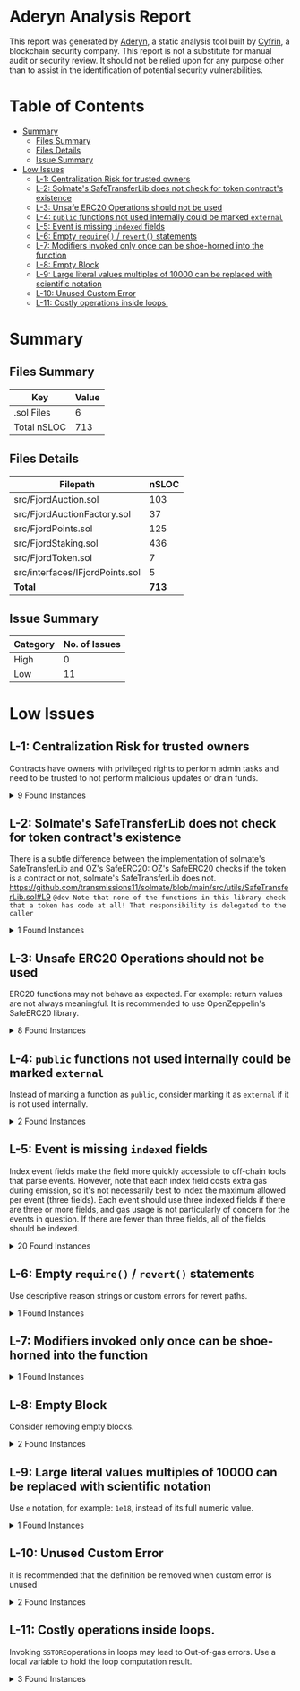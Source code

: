 # Aderyn Analysis Report

This report was generated by [Aderyn](https://github.com/Cyfrin/aderyn), a static analysis tool built by [Cyfrin](https://cyfrin.io), a blockchain security company. This report is not a substitute for manual audit or security review. It should not be relied upon for any purpose other than to assist in the identification of potential security vulnerabilities.
# Table of Contents

- [Summary](#summary)
  - [Files Summary](#files-summary)
  - [Files Details](#files-details)
  - [Issue Summary](#issue-summary)
- [Low Issues](#low-issues)
  - [L-1: Centralization Risk for trusted owners](#l-1-centralization-risk-for-trusted-owners)
  - [L-2: Solmate's SafeTransferLib does not check for token contract's existence](#l-2-solmates-safetransferlib-does-not-check-for-token-contracts-existence)
  - [L-3: Unsafe ERC20 Operations should not be used](#l-3-unsafe-erc20-operations-should-not-be-used)
  - [L-4: `public` functions not used internally could be marked `external`](#l-4-public-functions-not-used-internally-could-be-marked-external)
  - [L-5: Event is missing `indexed` fields](#l-5-event-is-missing-indexed-fields)
  - [L-6: Empty `require()` / `revert()` statements](#l-6-empty-require--revert-statements)
  - [L-7: Modifiers invoked only once can be shoe-horned into the function](#l-7-modifiers-invoked-only-once-can-be-shoe-horned-into-the-function)
  - [L-8: Empty Block](#l-8-empty-block)
  - [L-9: Large literal values multiples of 10000 can be replaced with scientific notation](#l-9-large-literal-values-multiples-of-10000-can-be-replaced-with-scientific-notation)
  - [L-10: Unused Custom Error](#l-10-unused-custom-error)
  - [L-11: Costly operations inside loops.](#l-11-costly-operations-inside-loops)


# Summary

## Files Summary

| Key | Value |
| --- | --- |
| .sol Files | 6 |
| Total nSLOC | 713 |


## Files Details

| Filepath | nSLOC |
| --- | --- |
| src/FjordAuction.sol | 103 |
| src/FjordAuctionFactory.sol | 37 |
| src/FjordPoints.sol | 125 |
| src/FjordStaking.sol | 436 |
| src/FjordToken.sol | 7 |
| src/interfaces/IFjordPoints.sol | 5 |
| **Total** | **713** |


## Issue Summary

| Category | No. of Issues |
| --- | --- |
| High | 0 |
| Low | 11 |


# Low Issues

## L-1: Centralization Risk for trusted owners

Contracts have owners with privileged rights to perform admin tasks and need to be trusted to not perform malicious updates or drain funds.

<details><summary>9 Found Instances</summary>


- Found in src/FjordAuctionFactory.sol [Line: 41](src/FjordAuctionFactory.sol#L41)

	```solidity
	    function setOwner(address _newOwner) external onlyOwner {
	```

- Found in src/FjordAuctionFactory.sol [Line: 57](src/FjordAuctionFactory.sol#L57)

	```solidity
	    ) external onlyOwner {
	```

- Found in src/FjordPoints.sol [Line: 163](src/FjordPoints.sol#L163)

	```solidity
	    function setOwner(address _newOwner) external onlyOwner {
	```

- Found in src/FjordPoints.sol [Line: 172](src/FjordPoints.sol#L172)

	```solidity
	    function setStakingContract(address _staking) external onlyOwner {
	```

- Found in src/FjordPoints.sol [Line: 184](src/FjordPoints.sol#L184)

	```solidity
	    function setPointsPerEpoch(uint256 _points) external onlyOwner checkDistribution {
	```

- Found in src/FjordStaking.sol [Line: 347](src/FjordStaking.sol#L347)

	```solidity
	    function setOwner(address _newOwner) external onlyOwner {
	```

- Found in src/FjordStaking.sol [Line: 352](src/FjordStaking.sol#L352)

	```solidity
	    function setRewardAdmin(address _rewardAdmin) external onlyOwner {
	```

- Found in src/FjordStaking.sol [Line: 357](src/FjordStaking.sol#L357)

	```solidity
	    function addAuthorizedSablierSender(address _address) external onlyOwner {
	```

- Found in src/FjordStaking.sol [Line: 361](src/FjordStaking.sol#L361)

	```solidity
	    function removeAuthorizedSablierSender(address _address) external onlyOwner {
	```

</details>



## L-2: Solmate's SafeTransferLib does not check for token contract's existence

There is a subtle difference between the implementation of solmate's SafeTransferLib and OZ's SafeERC20: OZ's SafeERC20 checks if the token is a contract or not, solmate's SafeTransferLib does not.
https://github.com/transmissions11/solmate/blob/main/src/utils/SafeTransferLib.sol#L9 
`@dev Note that none of the functions in this library check that a token has code at all! That responsibility is delegated to the caller`


<details><summary>1 Found Instances</summary>


- Found in src/FjordStaking.sol [Line: 5](src/FjordStaking.sol#L5)

	```solidity
	import { SafeTransferLib } from "solmate/utils/SafeTransferLib.sol";
	```

</details>



## L-3: Unsafe ERC20 Operations should not be used

ERC20 functions may not behave as expected. For example: return values are not always meaningful. It is recommended to use OpenZeppelin's SafeERC20 library.

<details><summary>8 Found Instances</summary>


- Found in src/FjordAuction.sol [Line: 151](src/FjordAuction.sol#L151)

	```solidity
	        fjordPoints.transferFrom(msg.sender, address(this), amount);
	```

- Found in src/FjordAuction.sol [Line: 174](src/FjordAuction.sol#L174)

	```solidity
	        fjordPoints.transfer(msg.sender, amount);
	```

- Found in src/FjordAuction.sol [Line: 193](src/FjordAuction.sol#L193)

	```solidity
	            auctionToken.transfer(owner, totalTokens);
	```

- Found in src/FjordAuction.sol [Line: 220](src/FjordAuction.sol#L220)

	```solidity
	        auctionToken.transfer(msg.sender, claimable);
	```

- Found in src/FjordAuctionFactory.sol [Line: 63](src/FjordAuctionFactory.sol#L63)

	```solidity
	        IERC20(auctionToken).transferFrom(msg.sender, auctionAddress, totalTokens);
	```

- Found in src/FjordStaking.sol [Line: 435](src/FjordStaking.sol#L435)

	```solidity
	        sablier.transferFrom({ from: msg.sender, to: address(this), tokenId: _streamID });
	```

- Found in src/FjordStaking.sol [Line: 558](src/FjordStaking.sol#L558)

	```solidity
	            sablier.transferFrom({ from: address(this), to: streamOwner, tokenId: _streamID });
	```

- Found in src/FjordStaking.sol [Line: 600](src/FjordStaking.sol#L600)

	```solidity
	        fjordToken.transfer(msg.sender, totalStakedAmount);
	```

</details>



## L-4: `public` functions not used internally could be marked `external`

Instead of marking a function as `public`, consider marking it as `external` if it is not used internally.

<details><summary>2 Found Instances</summary>


- Found in src/FjordStaking.sol [Line: 339](src/FjordStaking.sol#L339)

	```solidity
	    function getStreamData(address _user, uint256 _streamID) public view returns (NFTData memory) {
	```

- Found in src/FjordStaking.sol [Line: 343](src/FjordStaking.sol#L343)

	```solidity
	    function getStreamOwner(uint256 _streamID) public view returns (address) {
	```

</details>



## L-5: Event is missing `indexed` fields

Index event fields make the field more quickly accessible to off-chain tools that parse events. However, note that each index field costs extra gas during emission, so it's not necessarily best to index the maximum allowed per event (three fields). Each event should use three indexed fields if there are three or more fields, and gas usage is not particularly of concern for the events in question. If there are fewer than three fields, all of the fields should be indexed.

<details><summary>20 Found Instances</summary>


- Found in src/FjordAuction.sol [Line: 91](src/FjordAuction.sol#L91)

	```solidity
	    event AuctionEnded(uint256 totalBids, uint256 totalTokens);
	```

- Found in src/FjordAuction.sol [Line: 98](src/FjordAuction.sol#L98)

	```solidity
	    event TokensClaimed(address indexed bidder, uint256 amount);
	```

- Found in src/FjordAuction.sol [Line: 105](src/FjordAuction.sol#L105)

	```solidity
	    event BidAdded(address indexed bidder, uint256 amount);
	```

- Found in src/FjordAuction.sol [Line: 112](src/FjordAuction.sol#L112)

	```solidity
	    event BidWithdrawn(address indexed bidder, uint256 amount);
	```

- Found in src/FjordPoints.sol [Line: 92](src/FjordPoints.sol#L92)

	```solidity
	    event Staked(address indexed user, uint256 amount);
	```

- Found in src/FjordPoints.sol [Line: 99](src/FjordPoints.sol#L99)

	```solidity
	    event Unstaked(address indexed user, uint256 amount);
	```

- Found in src/FjordPoints.sol [Line: 106](src/FjordPoints.sol#L106)

	```solidity
	    event PointsDistributed(uint256 points, uint256 pointsPerToken);
	```

- Found in src/FjordPoints.sol [Line: 113](src/FjordPoints.sol#L113)

	```solidity
	    event PointsClaimed(address indexed user, uint256 amount);
	```

- Found in src/FjordStaking.sol [Line: 51](src/FjordStaking.sol#L51)

	```solidity
	    event Staked(address indexed user, uint16 indexed epoch, uint256 amount);
	```

- Found in src/FjordStaking.sol [Line: 65](src/FjordStaking.sol#L65)

	```solidity
	    event RewardAdded(uint16 indexed epoch, address rewardAdmin, uint256 amount);
	```

- Found in src/FjordStaking.sol [Line: 70](src/FjordStaking.sol#L70)

	```solidity
	    event RewardClaimed(address indexed user, uint256 amount);
	```

- Found in src/FjordStaking.sol [Line: 76](src/FjordStaking.sol#L76)

	```solidity
	    event EarlyRewardClaimed(address indexed user, uint256 rewardAmount, uint256 penaltyAmount);
	```

- Found in src/FjordStaking.sol [Line: 82](src/FjordStaking.sol#L82)

	```solidity
	    event ClaimedAll(address indexed user, uint256 totalRewardAmount, uint256 totalPenaltyAmount);
	```

- Found in src/FjordStaking.sol [Line: 88](src/FjordStaking.sol#L88)

	```solidity
	    event Unstaked(address indexed user, uint16 indexed epoch, uint256 stakedAmount);
	```

- Found in src/FjordStaking.sol [Line: 95](src/FjordStaking.sol#L95)

	```solidity
	    event VestedUnstaked(
	```

- Found in src/FjordStaking.sol [Line: 104](src/FjordStaking.sol#L104)

	```solidity
	    event UnstakedAll(
	```

- Found in src/FjordStaking.sol [Line: 114](src/FjordStaking.sol#L114)

	```solidity
	    event ClaimReceiptCreated(address indexed user, uint16 requestEpoch);
	```

- Found in src/FjordStaking.sol [Line: 119](src/FjordStaking.sol#L119)

	```solidity
	    event RewardPerTokenChanged(uint16 epoch, uint256 rewardPerToken);
	```

- Found in src/FjordStaking.sol [Line: 126](src/FjordStaking.sol#L126)

	```solidity
	    event SablierWithdrawn(address indexed user, uint256 streamID, address caller, uint256 amount);
	```

- Found in src/FjordStaking.sol [Line: 133](src/FjordStaking.sol#L133)

	```solidity
	    event SablierCanceled(address indexed user, uint256 streamID, address caller, uint256 amount);
	```

</details>



## L-6: Empty `require()` / `revert()` statements

Use descriptive reason strings or custom errors for revert paths.

<details><summary>1 Found Instances</summary>


- Found in src/FjordPoints.sol [Line: 186](src/FjordPoints.sol#L186)

	```solidity
	            revert();
	```

</details>



## L-7: Modifiers invoked only once can be shoe-horned into the function



<details><summary>1 Found Instances</summary>


- Found in src/FjordStaking.sol [Line: 310](src/FjordStaking.sol#L310)

	```solidity
	    modifier onlyRewardAdmin() {
	```

</details>



## L-8: Empty Block

Consider removing empty blocks.

<details><summary>2 Found Instances</summary>


- Found in src/FjordStaking.sol [Line: 792](src/FjordStaking.sol#L792)

	```solidity
	    function onStreamWithdrawn(
	```

- Found in src/FjordStaking.sol [Line: 809](src/FjordStaking.sol#L809)

	```solidity
	    function onStreamRenounced(uint256 /*streamId*/ ) external override onlySablier {
	```

</details>



## L-9: Large literal values multiples of 10000 can be replaced with scientific notation

Use `e` notation, for example: `1e18`, instead of its full numeric value.

<details><summary>1 Found Instances</summary>


- Found in src/FjordToken.sol [Line: 8](src/FjordToken.sol#L8)

	```solidity
	        _mint(msg.sender, 100_000_000 ether);
	```

</details>



## L-10: Unused Custom Error

it is recommended that the definition be removed when custom error is unused

<details><summary>2 Found Instances</summary>


- Found in src/FjordPoints.sol [Line: 25](src/FjordPoints.sol#L25)

	```solidity
	    error DistributionNotAllowedYet();
	```

- Found in src/FjordPoints.sol [Line: 40](src/FjordPoints.sol#L40)

	```solidity
	    error TotalStakedAmountZero();
	```

</details>



## L-11: Costly operations inside loops.

Invoking `SSTORE`operations in loops may lead to Out-of-gas errors. Use a local variable to hold the loop computation result.

<details><summary>3 Found Instances</summary>


- Found in src/FjordStaking.sol [Line: 579](src/FjordStaking.sol#L579)

	```solidity
	        for (uint16 i = 0; i < activeDeposits.length; i++) {
	```

- Found in src/FjordStaking.sol [Line: 706](src/FjordStaking.sol#L706)

	```solidity
	                for (uint16 i = lastEpochRewarded + 1; i < currentEpoch; i++) {
	```

- Found in src/FjordStaking.sol [Line: 711](src/FjordStaking.sol#L711)

	```solidity
	                for (uint16 i = lastEpochRewarded + 1; i < currentEpoch; i++) {
	```

</details>



